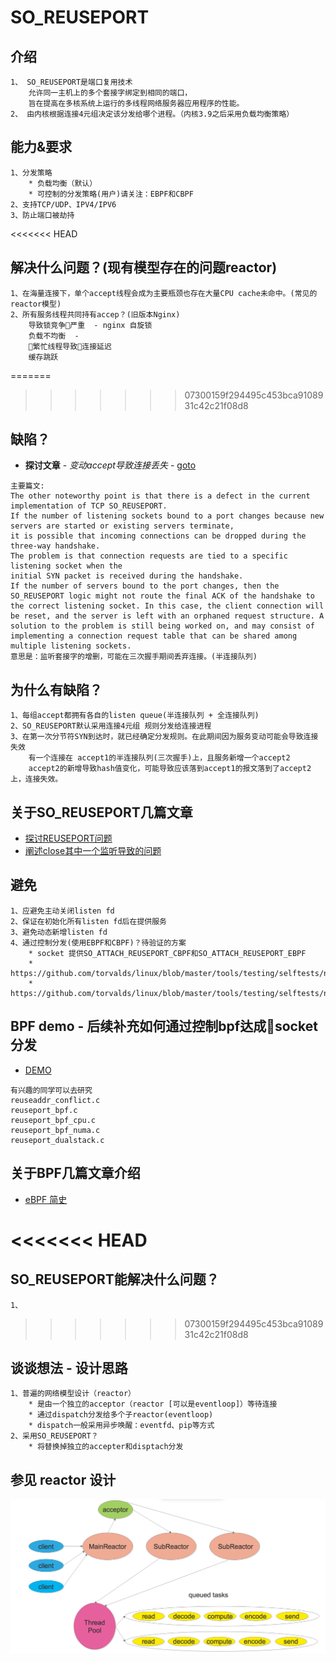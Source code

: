 # SO_REUSEPORT
## 介绍
```
1、 SO_REUSEPORT是端口复用技术
    允许同一主机上的多个套接字绑定到相同的端口，
    旨在提高在多核系统上运行的多线程网络服务器应用程序的性能。
2、 由内核根据连接4元组决定该分发给哪个进程。（内核3.9之后采用负载均衡策略）
```
## 能力&要求
```
1、分发策略
    * 负载均衡（默认）
    * 可控制的分发策略(用户)请关注：EBPF和CBPF
2、支持TCP/UDP、IPV4/IPV6
3、防止端口被劫持
```

<<<<<<< HEAD
## 解决什么问题？(现有模型存在的问题reactor)
```
1、在海量连接下，单个accept线程会成为主要瓶颈也存在大量CPU cache未命中。(常见的reactor模型)
2、所有服务线程共同持有accep？(旧版本Nginx)
    导致锁竞争严重  - nginx 自旋锁
    负载不均衡  - 
    繁忙线程导致连接延迟
    缓存跳跃
```

=======
>>>>>>> 07300159f294495c453bca9108931c42c21f08d8
## 缺陷？
* **探讨文章** - *变动accept导致连接丢失* - [goto](https://lwn.net/Articles/542738)
```
主要篇文:
The other noteworthy point is that there is a defect in the current implementation of TCP SO_REUSEPORT. 
If the number of listening sockets bound to a port changes because new servers are started or existing servers terminate, 
it is possible that incoming connections can be dropped during the three-way handshake. 
The problem is that connection requests are tied to a specific listening socket when the 
initial SYN packet is received during the handshake. 
If the number of servers bound to the port changes, then the SO_REUSEPORT logic might not route the final ACK of the handshake to the correct listening socket. In this case, the client connection will be reset, and the server is left with an orphaned request structure. A solution to the problem is still being worked on, and may consist of implementing a connection request table that can be shared among multiple listening sockets.
意思是：监听套接字的增删，可能在三次握手期间丢弃连接。(半连接队列)
```

## 为什么有缺陷？
```
1、每组accept都拥有各自的listen queue(半连接队列 + 全连接队列)
2、SO_REUSEPORT默认采用连接4元组 规则分发给连接进程
3、在第一次分节符SYN到达时，就已经确定分发规则。在此期间因为服务变动可能会导致连接失效
    有一个连接在 accept1的半连接队列(三次握手)上，且服务新增一个accept2
    accept2的新增导致hash值变化，可能导致应该落到accept1的报文落到了accept2上，连接失效。
```
## 关于SO_REUSEPORT几篇文章
* [探讨REUSEPORT问题](https://lwn.net/Articles/542629)
* [阐述close其中一个监听导致的问题](https://engineeringblog.yelp.com/2015/04/true-zero-downtime-haproxy-reloads.html)

## 避免
```
1、应避免主动关闭listen fd
2、保证在初始化所有listen fd后在提供服务
3、避免动态新增listen fd
4、通过控制分发(使用EBPF和CBPF)？待验证的方案
    * socket 提供SO_ATTACH_REUSEPORT_CBPF和SO_ATTACH_REUSEPORT_EBPF
    * https://github.com/torvalds/linux/blob/master/tools/testing/selftests/net/reuseport_bpf_cpu.c
    * https://github.com/torvalds/linux/blob/master/tools/testing/selftests/net/reuseport_bpf_numa.c
```

## BPF demo - 后续补充如何通过控制bpf达成socket分发
* [DEMO](https://github.com/torvalds/linux/tree/master/tools/testing/selftests/net)
```
有兴趣的同学可以去研究
reuseaddr_conflict.c
reuseport_bpf.c
reuseport_bpf_cpu.c
reuseport_bpf_numa.c
reuseport_dualstack.c
```

## 关于BPF几篇文章介绍
* [eBPF 简史](https://blog.cloudflare.com/perfect-locality-and-three-epic-systemtap-scripts/)

<<<<<<< HEAD
=======
## SO_REUSEPORT能解决什么问题？
```
1、
```

>>>>>>> 07300159f294495c453bca9108931c42c21f08d8
## 谈谈想法 - 设计思路
```
1、普遍的网络模型设计（reactor）
    * 是由一个独立的acceptor（reactor [可以是eventloop]）等待连接
    * 通过dispatch分发给多个子reactor(eventloop)
    * dispatch一般采用异步唤醒：eventfd、pip等方式
2、采用SO_REUSEPORT？
    * 将替换掉独立的accepter和disptach分发
```
## 参见 reactor 设计
![image](/Picture/multi_reactor_thread_pool.png)